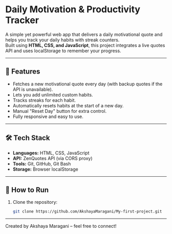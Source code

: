 # Daily Motivation & Productivity Tracker

A simple yet powerful web app that delivers a daily motivational quote and helps you track your daily habits with streak counters.  
Built using **HTML, CSS, and JavaScript**, this project integrates a live quotes API and uses localStorage to remember your progress.

---

## 🚀 Features
- Fetches a new motivational quote every day (with backup quotes if the API is unavailable).
- Lets you add unlimited custom habits.
- Tracks streaks for each habit.
- Automatically resets habits at the start of a new day.
- Manual "Reset Day" button for extra control.
- Fully responsive and easy to use.

---

## 🛠 Tech Stack
- **Languages:** HTML, CSS, JavaScript
- **API:** ZenQuotes API (via CORS proxy)
- **Tools:** Git, GitHub, Git Bash
- **Storage:** Browser localStorage

---

## 📖 How to Run
1. Clone the repository:
   ```bash
   git clone https://github.com/AkshayaMaragani/My-first-project.git

---

Created by Akshaya Maragani – feel free to connect!
